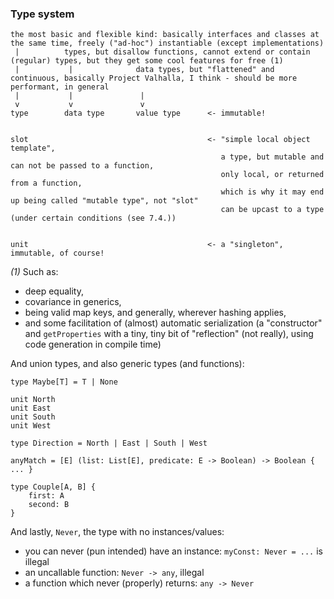 ### Type system

```
the most basic and flexible kind: basically interfaces and classes at the same time, freely ("ad-hoc") instantiable (except implementations)
 |          types, but disallow functions, cannot extend or contain (regular) types, but they get some cool features for free (1)
 |           |              data types, but "flattened" and continuous, basically Project Valhalla, I think - should be more performant, in general
 |           |               |
 v           v               v
type        data type       value type      <- immutable!


slot                                        <- "simple local object template",
                                               a type, but mutable and can not be passed to a function,
                                               only local, or returned from a function,
                                               which is why it may end up being called "mutable type", not "slot"
                                               can be upcast to a type (under certain conditions (see 7.4.))


unit                                        <- a "singleton", immutable, of course!
```

_(1)_ Such as:
- deep equality,
- covariance in generics,
- being valid map keys, and generally, wherever hashing applies,
- and some facilitation of (almost) automatic serialization (a "constructor" and `getProperties` with a tiny, tiny bit of "reflection" (not really), 
using code generation in compile time)

And union types, and also generic types (and functions):

```
type Maybe[T] = T | None

unit North
unit East
unit South
unit West

type Direction = North | East | South | West

anyMatch = [E] (list: List[E], predicate: E -> Boolean) -> Boolean { ... }

type Couple[A, B] {
    first: A
    second: B
}
```

And lastly, `Never`, the type with no instances/values:
- you can never (pun intended) have an instance: `myConst: Never = ...` is illegal
- an uncallable function: `Never -> any`, illegal
- a function which never (properly) returns: `any -> Never`